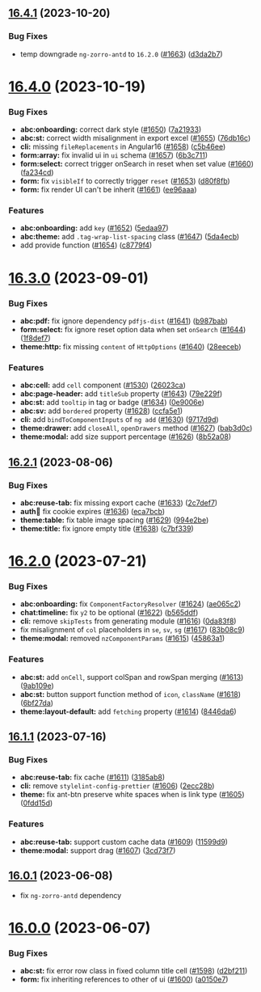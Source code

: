 ## [16.4.1](https://github.com/ng-alain/delon/compare/16.4.0...16.4.1) (2023-10-20)


### Bug Fixes

* temp downgrade `ng-zorro-antd` to `16.2.0` ([#1663](https://github.com/ng-alain/delon/issues/1663)) ([d3da2b7](https://github.com/ng-alain/delon/commit/d3da2b753c1ebed589ba51e9f184270508eb0ff9))



# [16.4.0](https://github.com/ng-alain/delon/compare/16.3.0...16.4.0) (2023-10-19)


### Bug Fixes

* **abc:onboarding:** correct dark style ([#1650](https://github.com/ng-alain/delon/issues/1650)) ([7a21933](https://github.com/ng-alain/delon/commit/7a219338660bfbbe18f5ee35ccd1caaabf6e40a4))
* **abc:st:** correct width misalignment in export excel ([#1655](https://github.com/ng-alain/delon/issues/1655)) ([76db16c](https://github.com/ng-alain/delon/commit/76db16c526057138e470244ccef1cd67e853ccc9))
* **cli:** missing `fileReplacements` in Angular16 ([#1658](https://github.com/ng-alain/delon/issues/1658)) ([c5b46ee](https://github.com/ng-alain/delon/commit/c5b46ee50a3741dba0f0731f2f2326e9fd47b6cd))
* **form:array:** fix invalid ui in `ui` schema ([#1657](https://github.com/ng-alain/delon/issues/1657)) ([6b3c711](https://github.com/ng-alain/delon/commit/6b3c711f2f56cbf93f2078b6d83a751b9bdd8bde))
* **form:select:** correct trigger onSearch in reset when set value ([#1660](https://github.com/ng-alain/delon/issues/1660)) ([fa234cd](https://github.com/ng-alain/delon/commit/fa234cd2e7a127e4df79a82b6965a03220497143))
* **form:** fix `visibleIf` to correctly trigger `reset` ([#1653](https://github.com/ng-alain/delon/issues/1653)) ([d80f8fb](https://github.com/ng-alain/delon/commit/d80f8fba87659be8099962817cbd17422a5ae249))
* **form:** fix render UI can't be inherit ([#1661](https://github.com/ng-alain/delon/issues/1661)) ([ee96aaa](https://github.com/ng-alain/delon/commit/ee96aaac047dfa990aa0ffc2d94808939c3311c5))


### Features

* **abc:onboarding:** add `key` ([#1652](https://github.com/ng-alain/delon/issues/1652)) ([5edaa97](https://github.com/ng-alain/delon/commit/5edaa970f508c402d94843bb8260a5d72bdb5870))
* **abc:theme:** add `.tag-wrap-list-spacing` class ([#1647](https://github.com/ng-alain/delon/issues/1647)) ([5da4ecb](https://github.com/ng-alain/delon/commit/5da4ecb766c9195609899dbaa543b5eefad82f01))
* add provide function ([#1654](https://github.com/ng-alain/delon/issues/1654)) ([c8779f4](https://github.com/ng-alain/delon/commit/c8779f41234364bf8690dcf9c9aa5d90c48eadcd))



# [16.3.0](https://github.com/ng-alain/delon/compare/16.2.1...16.3.0) (2023-09-01)


### Bug Fixes

* **abc:pdf:** fix ignore dependency `pdfjs-dist` ([#1641](https://github.com/ng-alain/delon/issues/1641)) ([b987bab](https://github.com/ng-alain/delon/commit/b987baba6035eb60872c4ee48198568df140869c))
* **form:select:** fix ignore reset option data when set `onSearch` ([#1644](https://github.com/ng-alain/delon/issues/1644)) ([1f8def7](https://github.com/ng-alain/delon/commit/1f8def70856c091ed677cbd47aed7ca230a2aa79))
* **theme:http:** fix missing `content` of `HttpOptions` ([#1640](https://github.com/ng-alain/delon/issues/1640)) ([28eeceb](https://github.com/ng-alain/delon/commit/28eecebd7ab71a1b9a8345c0af1ebe22fd3bc1a6))


### Features

* **abc:cell:** add `cell` component ([#1530](https://github.com/ng-alain/delon/issues/1530)) ([26023ca](https://github.com/ng-alain/delon/commit/26023cac7a91cae5383cfffd26d44fba6a95fb9f))
* **abc:page-header:** add `titleSub` property ([#1643](https://github.com/ng-alain/delon/issues/1643)) ([79e229f](https://github.com/ng-alain/delon/commit/79e229f5c1b509dd463c48e4a82b361e5d923920))
* **abc:st:** add `tooltip` in tag or badge ([#1634](https://github.com/ng-alain/delon/issues/1634)) ([0e9006e](https://github.com/ng-alain/delon/commit/0e9006e5b9fd30092b5a808f9b3d8012fd3a060c))
* **abc:sv:** add `bordered` property ([#1628](https://github.com/ng-alain/delon/issues/1628)) ([ccfa5e1](https://github.com/ng-alain/delon/commit/ccfa5e1d6f5cf1d3f9bc5360bc2e373604ae22a2))
* **cli:** add `bindToComponentInputs` of `ng add` ([#1630](https://github.com/ng-alain/delon/issues/1630)) ([9717d9d](https://github.com/ng-alain/delon/commit/9717d9dd4ee1d5ab1526616a99da7b70e8664bd2))
* **theme:drawer:** add `closeAll`, `openDrawers` method ([#1627](https://github.com/ng-alain/delon/issues/1627)) ([bab3d0c](https://github.com/ng-alain/delon/commit/bab3d0c3c648d933784c4623b2714ac227219c5c))
* **theme:modal:** add size support percentage ([#1626](https://github.com/ng-alain/delon/issues/1626)) ([8b52a08](https://github.com/ng-alain/delon/commit/8b52a08d82378a42e06c316757e19e5434e109dc))



## [16.2.1](https://github.com/ng-alain/delon/compare/16.2.0...16.2.1) (2023-08-06)


### Bug Fixes

* **abc:reuse-tab:** fix missing export cache ([#1633](https://github.com/ng-alain/delon/issues/1633)) ([2c7def7](https://github.com/ng-alain/delon/commit/2c7def75a5b219a58319ab129407f4058010fc44))
* **auth:cookie:** fix cookie expires ([#1636](https://github.com/ng-alain/delon/issues/1636)) ([eca7bcb](https://github.com/ng-alain/delon/commit/eca7bcb2e7ba43b3a4b3bb4ab3cd17a7d762a967))
* **theme:table:** fix table image spacing ([#1629](https://github.com/ng-alain/delon/issues/1629)) ([994e2be](https://github.com/ng-alain/delon/commit/994e2be90354a55a538ed1b55c413b8ce8cde872))
* **theme:title:** fix ignore empty title ([#1638](https://github.com/ng-alain/delon/issues/1638)) ([c7bf339](https://github.com/ng-alain/delon/commit/c7bf339ee417a3b238cdb7dc18cccd1fe99a6c88))



# [16.2.0](https://github.com/ng-alain/delon/compare/16.1.1...16.2.0) (2023-07-21)


### Bug Fixes

* **abc:onboarding:** fix `ComponentFactoryResolver` ([#1624](https://github.com/ng-alain/delon/issues/1624)) ([ae065c2](https://github.com/ng-alain/delon/commit/ae065c21e9ba1ea0d56bae9ceb1e44b7bbb9b0fb))
* **chat:timeline:** fix `y2` to be optional ([#1622](https://github.com/ng-alain/delon/issues/1622)) ([b565ddf](https://github.com/ng-alain/delon/commit/b565ddfdd7872a43f9fd3b3a1fd33d739f08074c))
* **cli:** remove `skipTests` from generating module ([#1616](https://github.com/ng-alain/delon/issues/1616)) ([0da83f8](https://github.com/ng-alain/delon/commit/0da83f83b90ea5a367d35c6761554d7ebc07bfd0))
* fix misalignment of `col` placeholders in `se`, `sv`, `sg` ([#1617](https://github.com/ng-alain/delon/issues/1617)) ([83b08c9](https://github.com/ng-alain/delon/commit/83b08c95ba803cf29e0f10bb354ae4f9170b2295))
* **theme:modal:** removed `nzComponentParams` ([#1615](https://github.com/ng-alain/delon/issues/1615)) ([45863a1](https://github.com/ng-alain/delon/commit/45863a1d62e5751416321cb1d591faf820bb82d3))


### Features

* **abc:st:** add `onCell`, support colSpan and rowSpan merging ([#1613](https://github.com/ng-alain/delon/issues/1613)) ([9ab109e](https://github.com/ng-alain/delon/commit/9ab109e8f99fb1bd4e5b4e99b0b814bf34f0b4ac))
* **abc:st:** button support function method of `icon`, `className` ([#1618](https://github.com/ng-alain/delon/issues/1618)) ([6bf27da](https://github.com/ng-alain/delon/commit/6bf27dac696818ff78b0ee955333e308597c968b))
* **theme:layout-default:** add `fetching` property ([#1614](https://github.com/ng-alain/delon/issues/1614)) ([8446da6](https://github.com/ng-alain/delon/commit/8446da6fdd10d07f2e917d91830d95e1c81d2622))



## [16.1.1](https://github.com/ng-alain/delon/compare/16.0.1...16.1.1) (2023-07-16)


### Bug Fixes

* **abc:reuse-tab:** fix cache ([#1611](https://github.com/ng-alain/delon/issues/1611)) ([3185ab8](https://github.com/ng-alain/delon/commit/3185ab8939da0b1eefd900a1a003223ad3eb8dba))
* **cli:** remove `stylelint-config-prettier` ([#1606](https://github.com/ng-alain/delon/issues/1606)) ([2ecc28b](https://github.com/ng-alain/delon/commit/2ecc28b53773d9b5215ebd720be4ead55d78c705))
* **theme:** fix ant-btn preserve white spaces when is link type ([#1605](https://github.com/ng-alain/delon/issues/1605)) ([0fdd15d](https://github.com/ng-alain/delon/commit/0fdd15dd0922bf6570d38fabd1afc1ca755b87a2))


### Features

* **abc:reuse-tab:** support custom cache data ([#1609](https://github.com/ng-alain/delon/issues/1609)) ([11599d9](https://github.com/ng-alain/delon/commit/11599d9566712c707146e4ac299ec6efc2d82b01))
* **theme:modal:** support drag ([#1607](https://github.com/ng-alain/delon/issues/1607)) ([3cd73f7](https://github.com/ng-alain/delon/commit/3cd73f7f86a76a7ea450f839e9ad359f6afd0da4))


## [16.0.1](https://github.com/ng-alain/delon/compare/16.0.0...16.0.1) (2023-06-08)

* fix `ng-zorro-antd` dependency

# [16.0.0](https://github.com/ng-alain/delon/compare/15.2.1...16.0.0) (2023-06-07)

### Bug Fixes

* **abc:st:** fix error row class in fixed column title cell ([#1598](https://github.com/ng-alain/delon/issues/1598)) ([d2bf211](https://github.com/ng-alain/delon/commit/d2bf211a35df8bcbee165b54bcda4b2dcf69c6f0))
* **form:** fix inheriting references to other of ui ([#1600](https://github.com/ng-alain/delon/issues/1600)) ([a0150e7](https://github.com/ng-alain/delon/commit/a0150e7520376064469cfa5ae0e3394635620022))

